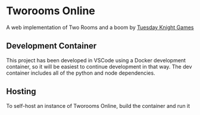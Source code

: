 # Tworooms Online

A web implementation of Two Rooms and a boom by [Tuesday Knight
Games](https://www.tuesdayknightgames.com/tworoomsandaboom/)

## Development Container
This project has been developed in VSCode using a Docker development container,
so it will be easiest to continue development in that way. The dev container
includes all of the python and node dependencies. 

## Hosting
To self-host an instance of Tworooms Online, build the container and run it
